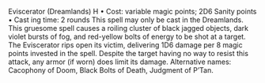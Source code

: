 Eviscerator (Dreamlands) H
• Cost:  variable magic points; 2D6 Sanity points
•
 Cast
ing time: 2 rounds
This spell may only be cast in the Dreamlands. This 
gruesome spell causes a roiling cluster of black jagged 
objects, dark violet bursts of fog, and red-yellow bolts of 
energy to be shot at a target. The Eviscerator rips open its 
victim, delivering 1D6 damage per 8 magic points invested 
in the spell. Despite the target having no way to resist this 
attack, any armor (if worn) does limit its damage.
Alternative names: Cacophony of Doom, Black Bolts of Death, 
Judgment of P’Tan.
 
